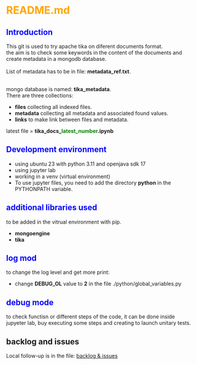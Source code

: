 # <span style="color:orange">README.md</span>

## <span style="color:blue">Introduction</span>
This git is used to try apache tika on diferent documents format.<br>
the aim is to check some keywords in the content of the documents and create metadata in a mongodb database.<br>
<br>
List of metadata has to be in file: **metadata_ref.txt**.<br>
<br>

mongo database is named: **tika_metadata**.<br>
There are three collections:<br>
- **files** collecting all indexed files.
- **metadata** collecting all metadata and associated found values.
- **links** to make link between files and metadata.


latest file = **tika_docs_<span Style="color:green">latest_number</span>.ipynb**

## <span style="color:blue">Development environment</span>
- using ubuntu 23 with python 3.11 and openjava sdk 17<br>
- using jupyter lab<br>
- working in a venv (virtual environment)<br>
- To use jupyter files, you need to add the directory **python** in the PYTHONPATH variable.<br>


## <span style="color:blue">additional libraries used</span>
to be added in the vitrual environment with pip.
- **mongoengine**
- **tika**

## <span style="color:blue">log mod</span>
to change the log level and get more print:<br>
- change **DEBUG_OL** value to **2** in the file ./python/global_variables.py

## <span style="color:blue">debug mode</span>
to check functisn or different steps of the code, it can be done inside jupyeter lab, buy executing some steps and creating to launch unitary tests.<br>

## backlog and issues
Local follow-up is in the file:
[backlog & issues](./todo_list.md)